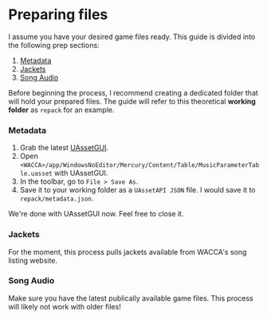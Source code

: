 # Preparing files
I assume you have your desired game files ready. This guide is divided into the following prep sections:

1. [Metadata](###Metadata)
2. [Jackets](###Jackets)
3. [Song Audio](###Song%20Audio)

Before beginning the process, I recommend creating a dedicated folder that will hold your prepared files. The guide will refer to this theoretical **working folder** as `repack` for an example.

### Metadata
1. Grab the latest [UAssetGUI](https://github.com/atenfyr/UAssetGUI).
2. Open `<WACCA>/app/WindowsNoEditor/Mercury/Content/Table/MusicParameterTable.uasset` with UAssetGUI.
3. In the toolbar, go to `File > Save As`.
4. Save it to your working folder as a `UAssetAPI JSON` file. I would save it to `repack/metadata.json`.

We're done with UAssetGUI now. Feel free to close it.

### Jackets
For the moment, this process pulls jackets available from WACCA's song listing website.

### Song Audio
Make sure you have the latest publically available game files. This process will likely not work with older files!